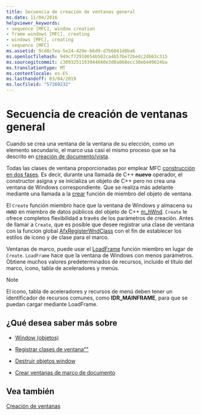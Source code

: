 ```yaml
---
title: Secuencia de creación de ventanas general
ms.date: 11/04/2016
helpviewer_keywords:
- sequence [MFC], window creation
- frame windows [MFC], creating
- windows [MFC], creating
- sequence [MFC]
ms.assetid: 9cd8c7ea-5e24-429e-b6d9-d7b6041d8ba6
ms.openlocfilehash: 949cf72910654b502ca4b57be72bedc2db63c315
ms.sourcegitcommit: c3093251193944840e3d0a068ecc30e6449624ba
ms.translationtype: MT
ms.contentlocale: es-ES
ms.lasthandoff: 03/04/2019
ms.locfileid: "57269232"
---
```

# <a name="general-window-creation-sequence"></a>Secuencia de creación de ventanas general

Cuando se crea una ventana de la ventana de su elección, como un elemento secundario, el marco usa casi el mismo proceso que se ha descrito en [creación de documento/vista](../mfc/document-view-creation.md).

Todas las clases de ventana proporcionadas por emplear MFC [construcción en dos fases](../mfc/one-stage-and-two-stage-construction-of-objects.md). Es decir, durante una llamada de C++ **nuevo** operador, el constructor asigna y se inicializa un objeto de C++ pero no crea una ventana de Windows correspondiente. Que se realiza más adelante mediante una llamada a la [crear](../mfc/reference/cwnd-class.md#create) función de miembro del objeto de ventana.

El `Create` función miembro hace que la ventana de Windows y almacena su `HWND` en miembro de datos públicos del objeto de C++ [m_hWnd](../mfc/reference/cwnd-class.md#m_hwnd). `Create` le ofrece completos flexibilidad a través de los parámetros de creación. Antes de llamar a `Create`, que es posible que desee registrar una clase de ventana con la función global [AfxRegisterWndClass](../mfc/reference/application-information-and-management.md#afxregisterwndclass) con el fin de establecer los estilos de icono y de clase para el marco.

Ventanas de marco, puede usar el [LoadFrame](../mfc/reference/cframewnd-class.md#loadframe) función miembro en lugar de `Create`. `LoadFrame` hace que la ventana de Windows con menos parámetros. Obtiene muchos valores predeterminados de recursos, incluido el título del marco, icono, tabla de aceleradores y menús.

> [!NOTE]
>  El icono, tabla de aceleradores y recursos de menú deben tener un identificador de recursos comunes, como **IDR_MAINFRAME**, para que se puedan cargar mediante LoadFrame.

## <a name="what-do-you-want-to-know-more-about"></a>¿Qué desea saber más sobre

- [Window (objetos)](../mfc/window-objects.md)

- [Registrar clases de ventana""](../mfc/registering-window-classes.md)

- [Destruir objetos window](../mfc/destroying-window-objects.md)

- [Crear ventanas de marco de documento](../mfc/creating-document-frame-windows.md)

## <a name="see-also"></a>Vea también

[Creación de ventanas](../mfc/creating-windows.md)
